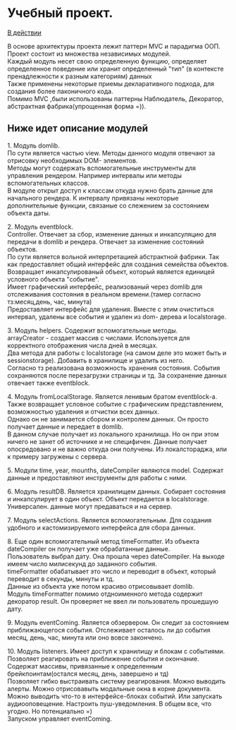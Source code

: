 <h1>Учебный проект.</h1>
<a href='https://pinkhonkkonggmr.github.io/eventcountdown/index.html'>В действии</a>

<p></p>
В основе архитектуры проекта лежит паттерн MVC и парадигма ООП. Проект состоит из множества независимых модулей.<br> Каждый модуль несет свою определенную функцию, определяет определенное поведение или хранит определенный "тип" (в контексте пренадлежности к разным категориям) данных<br>
Также применены некоторые приемы декларативного подхода, для создания более лаконичного кода.
<br>
Помимо MVC ,были использованы паттерны Наблюдатель, Декоратор, абстрактная фабрика(упрощенная форма =)).
<p></p>
<h2>Ниже идет описание модулей</h2>
1. Модуль domlib.<br>
По сути является частью view. Методы данного модуля отвечают за отрисовку необходимых DOM- элементов.<br>
Методы могут содержать вспомогательные инструменты для управления рендером. Например интервалы или методы вспомогательных классов.
<br>
В модуле открыт доступ к классам откуда нужно брать данные для начального рендера.
К интервалу привязаны некоторые дополнительные функции, связаные со слежением за состоянием объекта даты.
<p></p>
2. Модуль eventblock. <br>
Controller. Отвечает за сбор, изменение данных и инкапсуляцию для передачи в domlib и рендера. Отвечает за изменение состояний объектов.
<br> По сути является вольной интерпретацией абстрактной фабрики. Так как предоставляет общий интерфейс для создания семейства объектов.
<br>
Возвращает инкапсулированый объект, который является единицей условного объекта "событие". 
<br> Имеет графический интерфейс, реализованый через domlib для отслеживания состояния в реальном времени.(тамер согласно тз:месяц,день, час, минута)
<br> Предоставляет интерфейс для удаления. Вместе с этим очиститься интервал, удалены все события и удален из dom- дерева и localstorage.
<p></p>
3. Модуль helpers. Содержит вспомогательные методы.
<br>
arrayCreator - создает массив с числами. Используется для корректного отображения числа дней в месяцах.
<br>
Два метода для работы с localstorage (на самом деле это может быть и sessionstorage). Добавить в хранилище и удалить из него.
<br> Согласно тз реализована возможность хранения состояния. События сохраняются после перезагрузки страницы и тд. За сохранение данных
отвечает также eventblock.
<p></p>
4. Модуль fromLocalStorage. Является ленивым братом eventblock-а. Также возвращает условное событие с графическим представлением, возможностью удаления и отчистки всех данных.
<br> Однако он не занимается сбором и контролем данных. Он просто получает данные и передает в domlib. 
<br> В данном случае получает из локального хранилища. Но он при этом ничего не занет об источнике и не специфичен. Данные получает опосредовано и не важно откуда они получены. Из локалстораджа, или к примеру загружены с сервера.
<p></p>
5. Модули time, year, mounths, dateCompiler являются model. Содержат данные и предоставляют инструменты для работы с ними.
<p></p>
6. Модуль resultDB. Является хранилищем данных. Собирает состояния и инкапсулирует в один объект. Объект передается в localstorage. 
<br> Универсален. данные могут предаваться и на сервер.
<p></p>
7. Модуль selectActions. Является вспомогательным. Для создания удобного и кастомизируемого интерфейса для сбора данных.
<p></p>
8. Еще один вспомогательный метод timeFormatter. Из объекта dateCompiler он получает уже обрабатанные данные. 
<br> Пользователь выбрал дату. Она прошла через dateCompiler. На выходе имеем число милисекунд до заданного события.
<br>timeFormatter обабатывает это число и переводит в объект, который переводит в секунды, минуты и тд.
<br>Данные из объекта уже потом красиво отрисовывает domlib.
<br> Модуль timeFormatter помимо отдноименного метода содержит декоратор result. Он проверяет не ввел ли пользователь прошедшую дату.
<p></p>
9. Модуль eventComing. Является обзервером. Он следит за состоянием приближающегося события. Отслеживает осталось ли до события
месяц, день, час, минута или оно вовсе закончено.
<p></p>
10. Модуль listeners. Имеет доступ к хранилищу и блокам с событиями. Позволяет реагировать на приближение события и окончание.
<br>Содержат массивы, привязанные к определенным брейкпоинтам(остался месяц, день, завершено и тд) 
<br>Позволяет гибко выстраивать систему реагирования. Можно выводить алерты. Можно отрисовавыть модальные окна в корне документа.
<br> Можно выводить что-то в интерфейсе-блоках событий. Или запускать аудиооповещение. Настроить пуш-уведомления. В общем все, что угодно. Но потенциально =)
<br>Запуском управляет eventComing.

